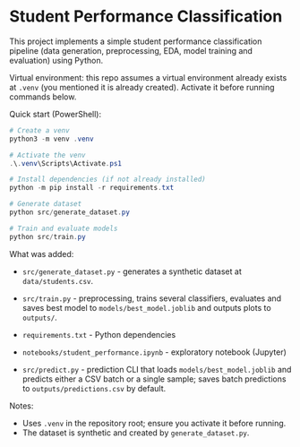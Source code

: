 # Student Performance Classification

This project implements a simple student performance classification pipeline (data generation, preprocessing, EDA, model training and evaluation) using Python.

Virtual environment: this repo assumes a virtual environment already exists at `.venv` (you mentioned it is already created). Activate it before running commands below.

Quick start (PowerShell):

```powershell
# Create a venv
python3 -m venv .venv

# Activate the venv
.\.venv\Scripts\Activate.ps1

# Install dependencies (if not already installed)
python -m pip install -r requirements.txt

# Generate dataset
python src/generate_dataset.py

# Train and evaluate models
python src/train.py
```

What was added:
- `src/generate_dataset.py` - generates a synthetic dataset at `data/students.csv`.
- `src/train.py` - preprocessing, trains several classifiers, evaluates and saves best model to `models/best_model.joblib` and outputs plots to `outputs/`.
- `requirements.txt` - Python dependencies
- `notebooks/student_performance.ipynb` - exploratory notebook (Jupyter)

- `src/predict.py` - prediction CLI that loads `models/best_model.joblib` and predicts either a CSV batch or a single sample; saves batch predictions to `outputs/predictions.csv` by default.

Notes:
- Uses `.venv` in the repository root; ensure you activate it before running.
- The dataset is synthetic and created by `generate_dataset.py`.
